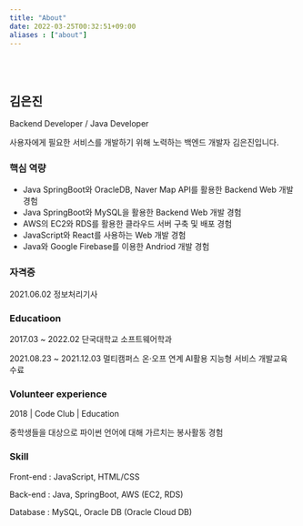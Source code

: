 ```yaml
---
title: "About"
date: 2022-03-25T00:32:51+09:00
aliases : ["about"] 
---
```


<br><br>

## 김은진 

Backend Developer / Java Developer

사용자에게 필요한 서비스를 개발하기 위해 노력하는 백엔드 개발자 김은진입니다.

### 핵심 역량

- Java SpringBoot와 OracleDB, Naver Map API를 활용한 Backend Web 개발 경험 
- Java SpringBoot와 MySQL을 활용한 Backend Web 개발 경험
- AWS의 EC2와 RDS를 활용한 클라우드 서버 구축 및 배포 경험
- JavaScript와 React를 사용하는 Web 개발 경험
- Java와 Google Firebase를 이용한 Andriod 개발 경험

### 자격증

2021.06.02  정보처리기사

### Educatioon

2017.03 ~ 2022.02 단국대학교 소프트웨어학과 

2021.08.23 ~ 2021.12.03  멀티캠퍼스 온·오프 연계 AI활용 지능형 서비스 개발교육 수료

### Volunteer experience

2018 | Code Club | Education 

중학생들을 대상으로 파이썬 언어에 대해 가르치는 봉사활동 경험

### Skill

Front-end : JavaScript, HTML/CSS <br>

Back-end : Java, SpringBoot, AWS (EC2, RDS) <br>

Database : MySQL, Oracle DB (Oracle Cloud DB) <br>